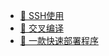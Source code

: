 - [📄 SSH使用](/计算机时代/进军Go语言/SSH使用.md)
- [📄 交叉编译](/计算机时代/进军Go语言/交叉编译.md)
- [📄 一款快速部署程序](/计算机时代/进军Go语言/快速部署程序.md)